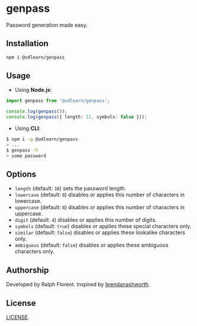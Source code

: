 # genpass

Password generation made easy.

## Installation

```bash
npm i @udlearn/genpass
```

## Usage

- Using **Node.js**:

```ts
import genpass from '@udlearn/genpass';

console.log(genpass());
console.log(genpass({ length: 12, symbols: false }));
```

- Using **CLI**:

```bash
$ npm i -g @udlearn/genpass
> ...
$ genpass -h
> some password
```

## Options

- `length` (default: `16`) sets the password length.
- `lowercase` (default: `8`) disables or applies this number of characters in lowercase.
- `uppercase` (default: `8`) disables or applies this number of characters in uppercase.
- `digit` (default: `4`) disables or applies this number of digits.
- `symbols` (default: `true`) disables or applies these special characters only.
- `similar` (default: `false`) disables or applies these lookalike characters only.
- `ambiguous` (default: `false`) disables or applies these ambiguous characters only.

## Authorship

Developed by Ralph Florent.
Inspired by [brendanashworth](https://github.com/brendanashworth/generate-password).

## License

[LICENSE](LICENSE).
